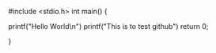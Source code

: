 
#include <stdio.h> int main() {

printf("Hello World\n") printf("This is to test github") return 0;

}
